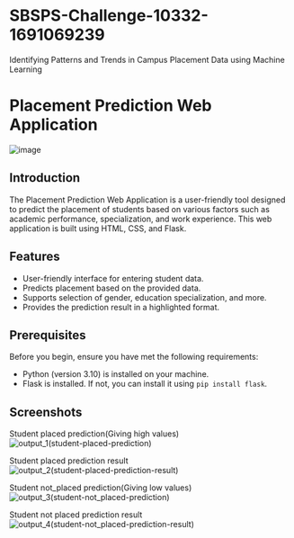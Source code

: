 # SBSPS-Challenge-10332-1691069239
Identifying Patterns and Trends in Campus Placement Data using Machine Learning

# Placement Prediction Web Application

![image](https://github.com/smartinternz02/SBSPS-Challenge-10332-1691069239/assets/120584943/08d15d31-c4b7-4bbd-9db3-d2b31c79acc9)


## Introduction

The Placement Prediction Web Application is a user-friendly tool designed to predict the placement of students based on various factors such as academic performance, specialization, and work experience. This web application is built using HTML, CSS, and Flask.

## Features

- User-friendly interface for entering student data.
- Predicts placement based on the provided data.
- Supports selection of gender, education specialization, and more.
- Provides the prediction result in a highlighted format.

## Prerequisites

Before you begin, ensure you have met the following requirements:

- Python (version 3.10) is installed on your machine.
- Flask is installed. If not, you can install it using `pip install flask`.

## Screenshots
Student placed prediction(Giving high values)
![output_1(student-placed-prediction)](https://github.com/smartinternz02/SBSPS-Challenge-10332-1691069239/assets/120584943/513ed0bf-6460-4da6-b82d-54ad8b6c53fc)


Student placed prediction result
![output_2(student-placed-prediction-result)](https://github.com/smartinternz02/SBSPS-Challenge-10332-1691069239/assets/120584943/5e3f1e4f-4cd1-493b-a220-997bd217fac1)



Student not_placed prediction(Giving low values)
![output_3(student-not_placed-prediction)](https://github.com/smartinternz02/SBSPS-Challenge-10332-1691069239/assets/120584943/ec25fece-41cf-4198-b6db-d365591ce2ff)


Student not placed prediction result
![output_4(student-not_placed-prediction-result)](https://github.com/smartinternz02/SBSPS-Challenge-10332-1691069239/assets/120584943/8a997b48-a164-43f8-ad97-d4a48cc9e612)






